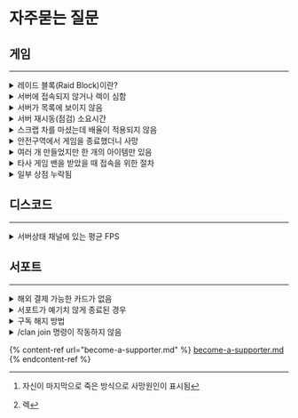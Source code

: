# 자주묻는 질문

## 게임 <a href="#game" id="game"></a>

***

<details>

<summary>레이드 블록(Raid Block)이란?</summary>

레이드 블록은 집을 때리거나 집이 공격당하면 발생한다. 이 동안에는 전투 공정성 및 도주 예방을 위해tp 및 일부 편의 기능을 사용할 수 없다.

</details>

<details>

<summary>서버에 접속되지 않거나 렉이 심함</summary>

* 디도스를 맞고 있는 것일 수 있다. 디도스의 경우 해결이 어렵기에 잠시 접속할 수 없고 다른 문제요소가 있다면 확인 후 디스코드 공지 채널에 메시지가 발행된다.
* [#connection-requirements](feature.md#connection-requirements "mention")을 충족하지 않는 것일 수 있다. VAC 차단의 경우 어떤 식으로든 서버에 접속이 불가능하다. [#undefined-6](faq.md#undefined-6 "mention")를 참고하여 해결방안을 시도해볼 수 있다.

</details>

<details>

<summary>서버가 목록에 보이지 않음</summary>

러스트 검색 옵션에서 기본적으로 빈 서버를 표시하고 있지 않기 때문일 수 있다. **빈 서버 표시(Show Empty)**를 켜면 보일 수도있다.

<img src="https://i.imgur.com/m71QnQm.png" alt="" data-size="original">

</details>

<details>

<summary>서버 재시동(점검) 소요시간</summary>

서버가 정상적인 경우 최대 30분 이내에 재시동이 완료된다.

</details>

<details>

<summary>스크랩 차를 마셨는데 배율이 적용되지 않음</summary>

기술적인 한계로 인해 차(Tea)에 대한 배율은 기본 배율로 작동한다.

</details>

<details>

<summary>안전구역에서 게임을 종료했더니 사망</summary>

안전구역에서 게임을 종료하면 자동으로 사망한다. 이는 러스트의 기본 기능으로 추측컨데 NPC나 플레이어가 아닌 [시스템에 의해 자동 사망](#user-content-fn-1)[^1]하는 것으로 보인다. 공식 서버에도 동일하게 적용된다.

</details>

<details>

<summary>여러 개 만들었지만 한 개의 아이템만 있음</summary>

<img src=".gitbook/assets/image (16).png" alt="" data-size="original">

유자차서버에는 [스택](feature.md#scale-speed)이 적용되어 있기 때문에 아이템을 겹칠 수 있다. 같은 내구도인 아이템이 겹쳐져서 한 개라고 착각할 수 있다. 제작된 아이템을 클릭해보면 제작한 개수만큼의 아이템이 모두 있다.

</details>

<details>

<summary>타사 게임 밴을 받았을 때 접속을 위한 절차</summary>

![](<.gitbook/assets/안내 (1).png>)![](.gitbook/assets/안내2.png)

스팀에서 내 프로필에 접근한다. 그리고 차단 기록 보기 버튼을 통해 밴 기록 화면에 접근한다. 그러면 어떤 게임에서 차단을 받았는지 확인되는데, 이때 이 스팀 화면을 전체 캡처하여 관리자에게 전송하면 확인되는대로 화이트리스트에 등록된다.

</details>

<details>

<summary>일부 상점 누락됨</summary>

각 맵마다 제공되는 상점이 상이하기 때문에 해당 주기의 맵에서는 일부 상점이 제공되지 않을 수 있다.

</details>

## 디스코드 <a href="#discord" id="discord"></a>

***

<details>

<summary>서버상태 채널에 있는 평균 FPS</summary>

서버상태중 평균 FPS라는 항목이 있다. 클라이언트의 최대 FPS에는 영향을 주지 않지만 20FPS 이하로 내려갈 경우 클라이언트의 성능에 영향[^2]을 줄 수 있다.

</details>

## 서포트 <a href="#support" id="support"></a>

***

<details>

<summary>해외 결제 가능한 카드가 없음</summary>

결제수단 중 하나로 결제하고 본인의 스팀 아이디로 로그인하면 결과적으로 본인이 후원한 것이 된다. 또는 [#supportmethod](become-a-supporter.md#supportmethod "mention")중 다른 방법을 사용할 수도 있다.

</details>

<details>

<summary>서포트가 예기치 않게 종료된 경우</summary>

관리자의 승인을 거쳐 최대 1일 이내 원하는 서포트 혜택 복구 시점을 선택할 수 있다. 예기치 않게 종료된 시점부터 서포트 혜택 복구 시점까지의 시간만큼 추가로 서포트 혜택이 제공된다.

</details>

<details>

<summary>구독 해지 방법</summary>

<img src="https://i.imgur.com/UEX0ZPi.png" alt="" data-size="original">\
결제시 발송 된 이메일에 있는 버튼을 눌러 언제든지 요금 청구를 취소할 수 있다.

</details>

<details>

<summary>/clan join 명령이 작동하지 않음</summary>

본래 각 플레이어끼리 고유한 칭호를 사용해야 하는데, 팀 일때 라던지 같은 칭호를 사용하고 싶을 때 사용할 수 없는 불편함이 있다. 이러한 불편함을 해결할 수 있도록 제공되는 기능이므로 초대를 받는 사람도 서포터여야만 초대를 받을 수 있다.

</details>

{% content-ref url="become-a-supporter.md" %}
[become-a-supporter.md](become-a-supporter.md)
{% endcontent-ref %}

[^1]: 자신이 마지막으로 죽은 방식으로 사망원인이 표시됨

[^2]: 렉
